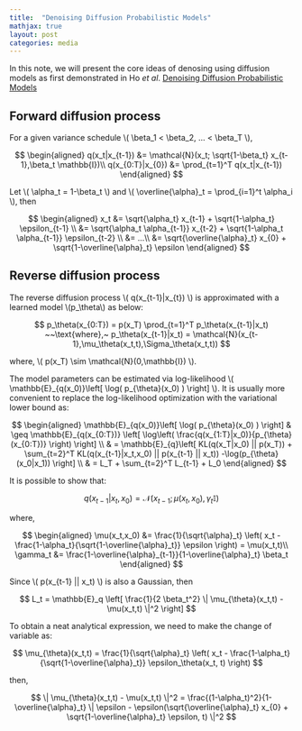 ```yaml
---
title:  "Denoising Diffusion Probabilistic Models"
mathjax: true
layout: post
categories: media
---
```


In this note, we will present the core ideas of denosing using diffusion models as first demonstrated in Ho *et al*. [Denoising Diffusion Probabilistic Models](https://arxiv.org/pdf/2006.11239.pdf/)

## Forward diffusion process

For a given variance schedule \\( \beta_1 < \beta_2, ... < \beta_T \\),

$$
\begin{aligned}
q(x_t|x_{t-1}) &= \mathcal{N}(x_t; \sqrt{1-\beta_t} x_{t-1},\beta_t \mathbb{I})\\
q(x_{0:T}|x_{0}) &= \prod_{t=1}^T q(x_t|x_{t-1})
\end{aligned}
$$

Let \\( \alpha_t = 1-\beta_t \\) and \\( \overline{\alpha}\_t = \prod_{i=1}^t \alpha_i \\), then

$$
\begin{aligned}
x_t &= \sqrt{\alpha_t} x_{t-1} + \sqrt{1-\alpha_t} \epsilon_{t-1} \\
    &= \sqrt{\alpha_t \alpha_{t-1}} x_{t-2} + \sqrt{1-\alpha_t \alpha_{t-1}} \epsilon_{t-2} \\
    &= ...\\
    &= \sqrt{\overline{\alpha}_t} x_{0} + \sqrt{1-\overline{\alpha}_t} \epsilon
\end{aligned}
$$

## Reverse diffusion process

The reverse diffusion process \\( q(x_{t-1}\|x_{t}) \\) is approximated with a learned model \\(p_\theta\\) as below:

$$
p_\theta(x_{0:T}) = p(x_T) \prod_{t=1}^T p_\theta(x_{t-1}|x_t) ~~\text{where},~ p_\theta(x_{t-1}|x_t) = \mathcal{N}(x_{t-1},\mu_\theta(x_t,t),\Sigma_\theta(x_t,t))
$$

where, \\( p(x_T) \sim \mathcal{N}(0,\mathbb{I}) \\).

The model parameters can be estimated via log-likelihood \\( \mathbb{E}_{q(x_0)}\left[ \log( p\_{\theta}(x_0) ) \right] \\). It is usually more convenient to replace the log-likelihood optimization with the variational lower bound as:

$$
\begin{aligned}
\mathbb{E}_{q(x_0)}\left[ \log( p_{\theta}(x_0) ) \right] & \geq \mathbb{E}_{q(x_{0:T})} \left[ \log\left( \frac{q(x_{1:T}|x_0)}{p_{\theta}(x_{0:T})} \right) \right] \\
& = \mathbb{E}_{q}\left[ KL(q(x_T|x_0) || p(x_T)) + \sum_{t=2}^T KL(q(x_{t-1}|x_t,x_0) || p(x_{t-1} || x_t)) -\log(p_{\theta}(x_0|x_1)) \right] \\
& = L_T + \sum_{t=2}^T L_{t-1} + L_0
\end{aligned}
$$

It is possible to show that: 

$$
q(x_{t-1}|x_t,x_0) = \mathcal{N}\left( x_{t-1}; \mu(x_t,x_0), \gamma_t \mathbb{I} \right)
$$

where,

$$
\begin{aligned}
\mu(x_t,x_0) &= \frac{1}{\sqrt{\alpha}_t} \left( x_t - \frac{1-\alpha_t}{\sqrt{1-\overline{\alpha}_t}} \epsilon \right) = \mu(x_t,t)\\
\gamma_t &= \frac{1-\overline{\alpha}_{t-1}}{1-\overline{\alpha}_t} \beta_t
\end{aligned}
$$

Since \\( p(x_{t-1} || x_t) \\) is also a Gaussian, then

$$
L_t = \mathbb{E}_q \left[ \frac{1}{2 \beta_t^2} \| \mu_{\theta}(x_t,t) - \mu(x_t,t) \|^2 \right]
$$

To obtain a neat analytical expression, we need to make the change of variable as:

$$
\mu_{\theta}(x_t,t) = \frac{1}{\sqrt{\alpha}_t} \left( x_t - \frac{1-\alpha_t}{\sqrt{1-\overline{\alpha}_t}} \epsilon_\theta(x_t, t) \right)
$$

then,

$$
\| \mu_{\theta}(x_t,t) - \mu(x_t,t) \|^2 = \frac{(1-\alpha_t)^2}{1-\overline{\alpha}_t} \| \epsilon - \epsilon(\sqrt{\overline{\alpha}_t} x_{0} + \sqrt{1-\overline{\alpha}_t} \epsilon, t) \|^2
$$
